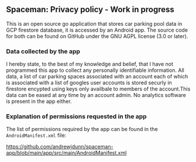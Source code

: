 ## Spaceman: Privacy policy - Work in progress

This is an open source go application that stores car parking pool data in GCP firestore database, it is accessed by an Android app.
The source code for both can be found on GitHub under the GNU AGPL license (3.0 or later).

### Data collected by the app

I hereby state, to the best of my knowledge and belief, that I have not programmed this app to collect any personally identifiable information. All data, a list of car parking spaces associated with an account each of which is associated with a list of googles user accounts is stored securly in firestore encypted using keys only availbale to members of the account.This data can be eased at any time by an account admin. No analytics software is present in the app either.

### Explanation of permissions requested in the app

The list of permissions required by the app can be found in the `AndroidManifest.xml` file:

https://github.com/andrewjdunn/spaceman-app/blob/main/app/src/main/AndroidManifest.xml